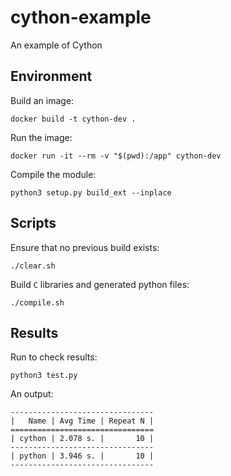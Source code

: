 # cython-example
An example of Cython

## Environment

Build an image:

```shell
docker build -t cython-dev .
```

Run the image:

```shell
docker run -it --rm -v "$(pwd):/app" cython-dev
```

Compile the module:

```shell
python3 setup.py build_ext --inplace
```

## Scripts

Ensure that no previous build exists:

```shell
./clear.sh
```

Build `C` libraries and generated python files:

```shell
./compile.sh
```

## Results

Run to check results:

```shell
python3 test.py
```

An output:
```text
--------------------------------
|   Name | Avg Time | Repeat N |
================================
| cython | 2.078 s. |       10 |
--------------------------------
| python | 3.946 s. |       10 |
--------------------------------
```
